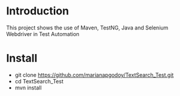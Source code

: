 Introduction
============
This project shows the use of Maven, TestNG, Java and Selenium Webdriver in Test Automation

Install
=======
- git clone https://github.com/marianapgodoy/TextSearch_Test.git
- cd TextSearch_Test
- mvn install


